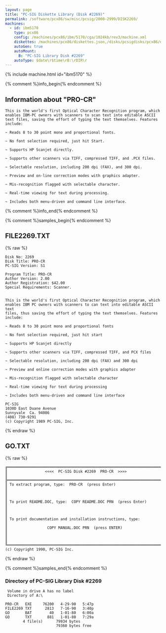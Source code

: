 ```yaml
---
layout: page
title: "PC-SIG Diskette Library (Disk #2269)"
permalink: /software/pcx86/sw/misc/pcsig/2000-2999/DISK2269/
machines:
  - id: ibm5170
    type: pcx86
    config: /machines/pcx86/ibm/5170/cga/1024kb/rev3/machine.xml
    diskettes: /machines/pcx86/diskettes.json,/disks/pcsigdisks/pcx86/diskettes.json
    autoGen: true
    autoMount:
      B: "PC-SIG Library Disk #2269"
    autoType: $date\r$time\rB:\rDIR\r
---
```


{% include machine.html id="ibm5170" %}

{% comment %}info_begin{% endcomment %}

## Information about "PRO-CR"

    This is the world's first Optical Character Recognition program, which
    enables IBM-PC owners with scanners to scan text into editable ASCII
    text files, saving the effort of typing the text themselves. Features
    include:
    
    ~ Reads 8 to 30 point mono and proportional fonts.
    
    ~ No font selection required, just hit Start.
    
    ~ Supports HP Scanjet directly.
    
    ~ Supports other scanners via TIFF, compressed TIFF, and .PCX files.
    
    ~ Selectable resolution, including 200 dpi (FAX), and 300 dpi.
    
    ~ Preview and on-line correction modes with graphics adapter.
    
    ~ Mis-recognition flagged with selectable character.
    
    ~ Real-time viewing for text during processing.
    
    ~ Includes both menu-driven and command line interface.
{% comment %}info_end{% endcomment %}

{% comment %}samples_begin{% endcomment %}

## FILE2269.TXT

{% raw %}
```
Disk No: 2269                                                           
Disk Title: PRO-CR                                                      
PC-SIG Version: S1                                                      
                                                                        
Program Title: PRO-CR                                                   
Author Version: 2.00                                                    
Author Registration: $42.00                                             
Special Requirements: Scanner.                                          
                                                                        
                                                                        
This is the world's first Optical Character Recognition program, which  
enables IBM PC owners with scanners to can text into editable ASCII text
files, thus saving the effort of typing the text themselves. Features   
include:                                                                
                                                                        
~ Reads 8 to 30 point mono and proportional fonts                       
                                                                        
~ No font selection required, just hit start                            
                                                                        
~ Supports HP Scanjet directly                                          
                                                                        
~ Supports other scanners via TIFF, compressed TIFF, and PCX files      
                                                                        
~ Selectable resolution, including 200 dpi (FAX) and 300 dpi            
                                                                        
~ Preview and online correction modes with graphics adapter             
                                                                        
~ Mis-recognition flagged with selectable character                     
                                                                        
~ Real-time viewing for text during processing                          
                                                                        
~ Includes both menu-driven and command line interface                  
                                                                        
PC-SIG                                                                  
1030D East Duane Avenue                                                 
Sunnyvale  Ca. 94086                                                    
(408) 730-9291                                                          
(c) Copyright 1989 PC-SIG, Inc.                                         
```
{% endraw %}

## GO.TXT

{% raw %}
```
╔═════════════════════════════════════════════════════════════════════════╗
║                 <<<<  PC-SIG Disk #2269  PRO-CR  >>>>                   ║
╠═════════════════════════════════════════════════════════════════════════╣
║ To extract program, type:  PRO-CR  (press Enter)                        ║
║                                                                         ║
║ To print README.DOC, type:  COPY README.DOC PRN  (press Enter)          ║
║                                                                         ║
║ To print documentation and installation instructions, type:             ║
║                  COPY MANUAL.DOC PRN  (press ENTER)                     ║
║                                                                         ║
╚═════════════════════════════════════════════════════════════════════════╝
(c) Copyright 1990, PC-SIG Inc.
```
{% endraw %}

{% comment %}samples_end{% endcomment %}

### Directory of PC-SIG Library Disk #2269

     Volume in drive A has no label
     Directory of A:\

    PRO-CR   EXE     76200   4-29-90   5:47p
    FILE2269 TXT      2813   7-16-90   3:40p
    GO       BAT        40   1-01-80   6:00a
    GO       TXT       881   1-01-80   7:29a
            4 file(s)      79934 bytes
                           79360 bytes free

